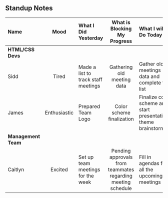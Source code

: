 ## Standup Notes
|Name|Mood|What I Did Yesterday|What is Blocking My Progress|What I will Do Today|
|:--- |:---:|:---|:---:|:---|
|**HTML/CSS Devs** |
|Sidd |Tired |Made a list to track staff meetings |Gathering old meeting data |Gather old meetings data and complete the list|
|James |Enthusiastic |Prepared Team Logo |Color scheme finalization|Finalize color scheme and start presentation theme brainstorming|
|**Management Team**| | | | |
|Caitlyn |Excited |Set up team meetings for the week |Pending approvals from teammates regarding meeting schedule|Fill in agendas for all the upcoming meetings|
